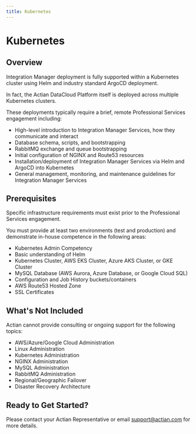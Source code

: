 ```yaml
---
title: Kubernetes
---
```


# Kubernetes

## Overview

Integration Manager deployment is fully supported within a Kubernetes cluster using Helm and industry standard ArgoCD deployment.

In fact, the Actian DataCloud Platform itself is deployed across multiple Kubernetes clusters.

These deployments typically require a brief, remote Professional Services engagement including:
* High-level introduction to Integration Manager Services, how they communicate and interact
* Database schema, scripts, and bootstrapping
* RabbitMQ exchange and queue bootstrapping
* Initial configuration of NGINX and Route53 resources
* Installation/deployment of Integration Manager Services via Helm  and ArgoCD into Kubernetes
* General management, monitoring, and maintenance guidelines for Integration Manager Services


## Prerequisites

Specific infrastructure requirements must exist prior to the Professional Services engagement.

You must provide at least two environments (test and production) and demonstrate in-house competence in the following areas:
* Kubernetes Admin Competency
* Basic understanding of Helm
* Kubernetes Cluster, AWS EKS Cluster, Azure AKS Cluster, or GKE Cluster
* MySQL Database (AWS Aurora, Azure Database, or Google Cloud SQL)
* Configuration and Job History buckets/containers
* AWS Route53 Hosted Zone
* SSL Certificates

## What's Not Included

Actian cannot provide consulting or ongoing support for the following topics:

* AWS/Azure/Google Cloud Administration
* Linux Administration
* Kubernetes Administration
* NGINX Administration
* MySQL Administration
* RabbitMQ Administration
* Regional/Geographic Failover
* Disaster Recovery Architecture

## Ready to Get Started?

Please contact your Actian Representative or email support@actian.com for more details.

